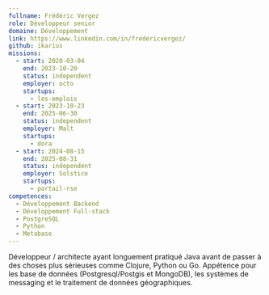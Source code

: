 ```yaml
---
fullname: Frédéric Vergez
role: Développeur senior
domaine: Développement
link: https://www.linkedin.com/in/fredericvergez/
github: ikarius
missions:
  - start: 2020-03-04
    end: 2023-10-20
    status: independent
    employer: octo
    startups:
      - les-emplois
  - start: 2023-10-23
    end: 2025-06-30
    status: independent
    employer: Malt
    startups:
      - dora
  - start: 2024-08-15
    end: 2025-08-31
    status: independent
    employer: Solstice
    startups:
      - portail-rse
competences:
  - Développement Backend
  - Développement Full-stack
  - PostgreSQL
  - Python
  - Metabase
---
```

Développeur / architecte ayant longuement pratiqué Java avant de passer à des choses plus sérieuses comme Clojure, Python ou Go.
Appétence pour les base de données (Postgresql/Postgis et MongoDB), les systèmes de messaging et le traitement de données géographiques.